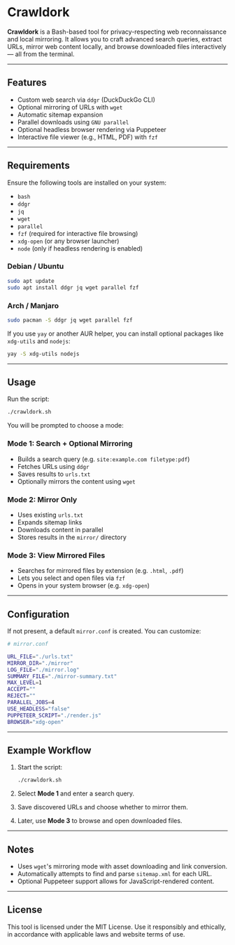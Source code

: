# Crawldork

**Crawldork** is a Bash-based tool for privacy-respecting web reconnaissance and local mirroring. It allows you to craft advanced search queries, extract URLs, mirror web content locally, and browse downloaded files interactively — all from the terminal.

---

## Features

* Custom web search via `ddgr` (DuckDuckGo CLI)
* Optional mirroring of URLs with `wget`
* Automatic sitemap expansion
* Parallel downloads using `GNU parallel`
* Optional headless browser rendering via Puppeteer
* Interactive file viewer (e.g., HTML, PDF) with `fzf`

---

## Requirements

Ensure the following tools are installed on your system:

* `bash`
* `ddgr`
* `jq`
* `wget`
* `parallel`
* `fzf` (required for interactive file browsing)
* `xdg-open` (or any browser launcher)
* `node` (only if headless rendering is enabled)

### Debian / Ubuntu

```bash
sudo apt update
sudo apt install ddgr jq wget parallel fzf
```

### Arch / Manjaro

```bash
sudo pacman -S ddgr jq wget parallel fzf
```

If you use `yay` or another AUR helper, you can install optional packages like `xdg-utils` and `nodejs`:

```bash
yay -S xdg-utils nodejs
```

---

## Usage

Run the script:

```bash
./crawldork.sh
```

You will be prompted to choose a mode:

### Mode 1: Search + Optional Mirroring

* Builds a search query (e.g. `site:example.com filetype:pdf`)
* Fetches URLs using `ddgr`
* Saves results to `urls.txt`
* Optionally mirrors the content using `wget`

### Mode 2: Mirror Only

* Uses existing `urls.txt`
* Expands sitemap links
* Downloads content in parallel
* Stores results in the `mirror/` directory

### Mode 3: View Mirrored Files

* Searches for mirrored files by extension (e.g. `.html`, `.pdf`)
* Lets you select and open files via `fzf`
* Opens in your system browser (e.g. `xdg-open`)

---

## Configuration

If not present, a default `mirror.conf` is created. You can customize:

```bash
# mirror.conf

URL_FILE="./urls.txt"
MIRROR_DIR="./mirror"
LOG_FILE="./mirror.log"
SUMMARY_FILE="./mirror-summary.txt"
MAX_LEVEL=1
ACCEPT=""
REJECT=""
PARALLEL_JOBS=4
USE_HEADLESS="false"
PUPPETEER_SCRIPT="./render.js"
BROWSER="xdg-open"
```

---

## Example Workflow

1. Start the script:

   ```bash
   ./crawldork.sh
   ```

2. Select **Mode 1** and enter a search query.

3. Save discovered URLs and choose whether to mirror them.

4. Later, use **Mode 3** to browse and open downloaded files.

---

## Notes

* Uses `wget`'s mirroring mode with asset downloading and link conversion.
* Automatically attempts to find and parse `sitemap.xml` for each URL.
* Optional Puppeteer support allows for JavaScript-rendered content.

---

## License

This tool is licensed under the MIT License. Use it responsibly and ethically, in accordance with applicable laws and website terms of use.
